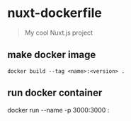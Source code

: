 # nuxt-dockerfile

> My cool Nuxt.js project

## make docker image

``` 
docker build --tag <name>:<version> .
```

## run docker container

docker run --name <container-name> -p 3000:3000 <image-name>:<version>
